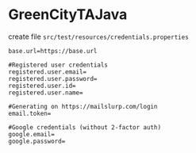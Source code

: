 # GreenCityTAJava


create file `src/test/resources/credentials.properties`

```properties
base.url=https://base.url

#Registered user credentials
registered.user.email=
registered.user.password=
registered.user.id=
registered.user.name=

#Generating on https://mailslurp.com/login
email.token=

#Google credentials (without 2-factor auth)
google.email=
google.password=

```
